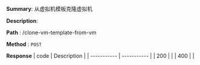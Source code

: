**Summary**: 从虚拟机模板克隆虚拟机

**Description**:

**Path** : /clone-vm-template-from-vm

**Method** : `POST`

**Response**
| code      | Description |
| ----------- | ----------- |
|  200   |       |
|  400   |       |

